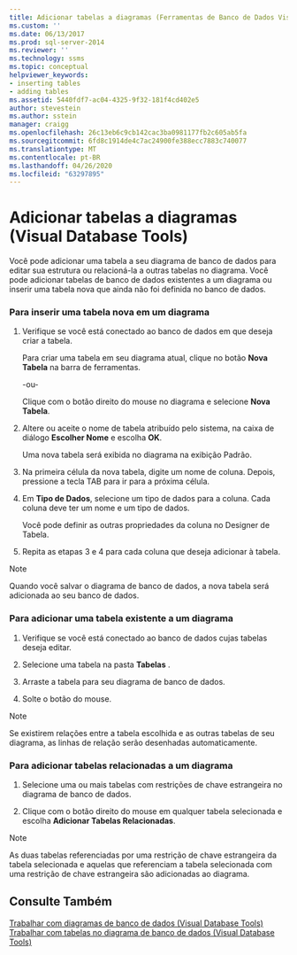 ```yaml
---
title: Adicionar tabelas a diagramas (Ferramentas de Banco de Dados Visual) | Microsoft Docs
ms.custom: ''
ms.date: 06/13/2017
ms.prod: sql-server-2014
ms.reviewer: ''
ms.technology: ssms
ms.topic: conceptual
helpviewer_keywords:
- inserting tables
- adding tables
ms.assetid: 5440fdf7-ac04-4325-9f32-181f4cd402e5
author: stevestein
ms.author: sstein
manager: craigg
ms.openlocfilehash: 26c13eb6c9cb142cac3ba0981177fb2c605ab5fa
ms.sourcegitcommit: 6fd8c1914de4c7ac24900fe388ecc7883c740077
ms.translationtype: MT
ms.contentlocale: pt-BR
ms.lasthandoff: 04/26/2020
ms.locfileid: "63297895"
---
```

# <a name="add-tables-to-diagrams-visual-database-tools"></a>Adicionar tabelas a diagramas (Visual Database Tools)
  Você pode adicionar uma tabela a seu diagrama de banco de dados para editar sua estrutura ou relacioná-la a outras tabelas no diagrama. Você pode adicionar tabelas de banco de dados existentes a um diagrama ou inserir uma tabela nova que ainda não foi definida no banco de dados.  
  
### <a name="to-insert-a-new-table-into-a-diagram"></a>Para inserir uma tabela nova em um diagrama  
  
1.  Verifique se você está conectado ao banco de dados em que deseja criar a tabela.  
  
     Para criar uma tabela em seu diagrama atual, clique no botão **Nova Tabela** na barra de ferramentas.  
  
     -ou-  
  
     Clique com o botão direito do mouse no diagrama e selecione **Nova Tabela**.  
  
2.  Altere ou aceite o nome de tabela atribuído pelo sistema, na caixa de diálogo **Escolher Nome** e escolha **OK**.  
  
     Uma nova tabela será exibida no diagrama na exibição Padrão.  
  
3.  Na primeira célula da nova tabela, digite um nome de coluna. Depois, pressione a tecla TAB para ir para a próxima célula.  
  
4.  Em **Tipo de Dados**, selecione um tipo de dados para a coluna. Cada coluna deve ter um nome e um tipo de dados.  
  
     Você pode definir as outras propriedades da coluna no Designer de Tabela.  
  
5.  Repita as etapas 3 e 4 para cada coluna que deseja adicionar à tabela.  
  
> [!NOTE]  
>  Quando você salvar o diagrama de banco de dados, a nova tabela será adicionada ao seu banco de dados.  
  
### <a name="to-add-an-existing-table-to-a-diagram"></a>Para adicionar uma tabela existente a um diagrama  
  
1.  Verifique se você está conectado ao banco de dados cujas tabelas deseja editar.  
  
2.  Selecione uma tabela na pasta **Tabelas** .  
  
3.  Arraste a tabela para seu diagrama de banco de dados.  
  
4.  Solte o botão do mouse.  
  
> [!NOTE]  
>  Se existirem relações entre a tabela escolhida e as outras tabelas de seu diagrama, as linhas de relação serão desenhadas automaticamente.  
  
### <a name="to-add-related-tables-to-a-diagram"></a>Para adicionar tabelas relacionadas a um diagrama  
  
1.  Selecione uma ou mais tabelas com restrições de chave estrangeira no diagrama de banco de dados.  
  
2.  Clique com o botão direito do mouse em qualquer tabela selecionada e escolha **Adicionar Tabelas Relacionadas**.  
  
> [!NOTE]  
>  As duas tabelas referenciadas por uma restrição de chave estrangeira da tabela selecionada e aquelas que referenciam a tabela selecionada com uma restrição de chave estrangeira são adicionadas ao diagrama.  
  
## <a name="see-also"></a>Consulte Também  
 [Trabalhar com diagramas de banco de dados &#40;Visual Database Tools&#41;](visual-database-tools.md)   
 [Trabalhar com tabelas no diagrama de banco de dados &#40;Visual Database Tools&#41;](work-with-tables-in-database-diagram-visual-database-tools.md)  
  
  

